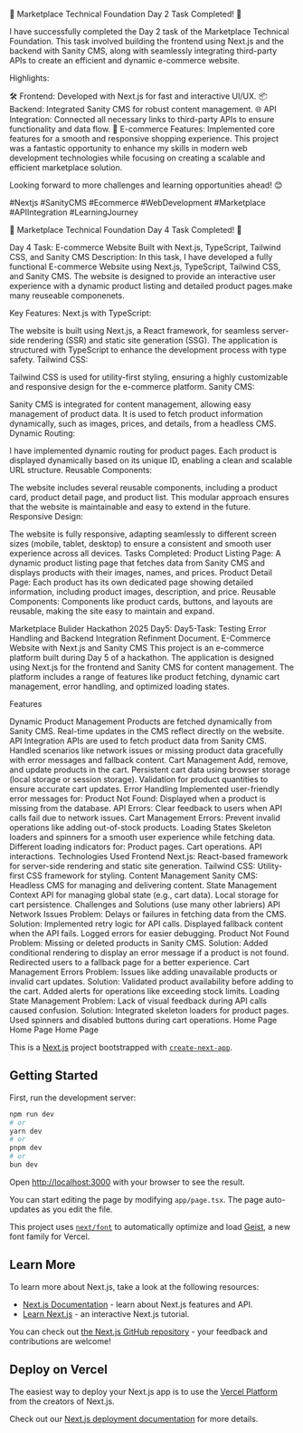 🎉 Marketplace Technical Foundation Day 2 Task Completed! 🚀

I have successfully completed the Day 2 task of the Marketplace Technical Foundation. This task involved building the frontend using Next.js and the backend with Sanity CMS, along with seamlessly integrating third-party APIs to create an efficient and dynamic e-commerce website.

Highlights:

🛠️ Frontend: Developed with Next.js for fast and interactive UI/UX. 📦 Backend: Integrated Sanity CMS for robust content management. 🌐 API Integration: Connected all necessary links to third-party APIs to ensure functionality and data flow. 🛒 E-commerce Features: Implemented core features for a smooth and responsive shopping experience. This project was a fantastic opportunity to enhance my skills in modern web development technologies while focusing on creating a scalable and efficient marketplace solution.

Looking forward to more challenges and learning opportunities ahead! 😊

#Nextjs #SanityCMS #Ecommerce #WebDevelopment #Marketplace #APIIntegration #LearningJourney

🎉 Marketplace Technical Foundation Day 4 Task Completed! 🚀

Day 4 Task: E-commerce Website Built with Next.js, TypeScript, Tailwind CSS, and Sanity CMS Description: In this task, I have developed a fully functional E-commerce Website using Next.js, TypeScript, Tailwind CSS, and Sanity CMS. The website is designed to provide an interactive user experience with a dynamic product listing and detailed product pages.make many reuseable componenets.

Key Features: Next.js with TypeScript:

The website is built using Next.js, a React framework, for seamless server-side rendering (SSR) and static site generation (SSG). The application is structured with TypeScript to enhance the development process with type safety. Tailwind CSS:

Tailwind CSS is used for utility-first styling, ensuring a highly customizable and responsive design for the e-commerce platform. Sanity CMS:

Sanity CMS is integrated for content management, allowing easy management of product data. It is used to fetch product information dynamically, such as images, prices, and details, from a headless CMS. Dynamic Routing:

I have implemented dynamic routing for product pages. Each product is displayed dynamically based on its unique ID, enabling a clean and scalable URL structure. Reusable Components:

The website includes several reusable components, including a product card, product detail page, and product list. This modular approach ensures that the website is maintainable and easy to extend in the future. Responsive Design:

The website is fully responsive, adapting seamlessly to different screen sizes (mobile, tablet, desktop) to ensure a consistent and smooth user experience across all devices. Tasks Completed: Product Listing Page: A dynamic product listing page that fetches data from Sanity CMS and displays products with their images, names, and prices. Product Detail Page: Each product has its own dedicated page showing detailed information, including product images, description, and price. Reusable Components: Components like product cards, buttons, and layouts are reusable, making the site easy to maintain and expand.

Marketplace Bulider Hackathon 2025 Day5: Day5-Task: Testing Error Handling and Backend Integration Refinment Document. E-Commerce Website with Next.js and Sanity CMS This project is an e-commerce platform built during Day 5 of a hackathon. The application is designed using Next.js for the frontend and Sanity CMS for content management. The platform includes a range of features like product fetching, dynamic cart management, error handling, and optimized loading states.

Features

Dynamic Product Management Products are fetched dynamically from Sanity CMS. Real-time updates in the CMS reflect directly on the website.
API Integration APIs are used to fetch product data from Sanity CMS. Handled scenarios like network issues or missing product data gracefully with error messages and fallback content.
Cart Management Add, remove, and update products in the cart. Persistent cart data using browser storage (local storage or session storage). Validation for product quantities to ensure accurate cart updates.
Error Handling Implemented user-friendly error messages for: Product Not Found: Displayed when a product is missing from the database. API Errors: Clear feedback to users when API calls fail due to network issues. Cart Management Errors: Prevent invalid operations like adding out-of-stock products.
Loading States Skeleton loaders and spinners for a smooth user experience while fetching data. Different loading indicators for: Product pages. Cart operations. API interactions. Technologies Used Frontend Next.js: React-based framework for server-side rendering and static site generation. Tailwind CSS: Utility-first CSS framework for styling. Content Management Sanity CMS: Headless CMS for managing and delivering content. State Management Context API for managing global state (e.g., cart data). Local storage for cart persistence. Challenges and Solutions (use many other labriers)
API Network Issues Problem: Delays or failures in fetching data from the CMS. Solution: Implemented retry logic for API calls. Displayed fallback content when the API fails. Logged errors for easier debugging.
Product Not Found Problem: Missing or deleted products in Sanity CMS. Solution: Added conditional rendering to display an error message if a product is not found. Redirected users to a fallback page for a better experience.
Cart Management Errors Problem: Issues like adding unavailable products or invalid cart updates. Solution: Validated product availability before adding to the cart. Added alerts for operations like exceeding stock limits.
Loading State Management Problem: Lack of visual feedback during API calls caused confusion. Solution: Integrated skeleton loaders for product pages. Used spinners and disabled buttons during cart operations. Home Page Home Page Home Page


This is a [Next.js](https://nextjs.org) project bootstrapped with [`create-next-app`](https://nextjs.org/docs/app/api-reference/cli/create-next-app).

## Getting Started

First, run the development server:

```bash
npm run dev
# or
yarn dev
# or
pnpm dev
# or
bun dev
```

Open [http://localhost:3000](http://localhost:3000) with your browser to see the result.

You can start editing the page by modifying `app/page.tsx`. The page auto-updates as you edit the file.

This project uses [`next/font`](https://nextjs.org/docs/app/building-your-application/optimizing/fonts) to automatically optimize and load [Geist](https://vercel.com/font), a new font family for Vercel.

## Learn More

To learn more about Next.js, take a look at the following resources:

- [Next.js Documentation](https://nextjs.org/docs) - learn about Next.js features and API.
- [Learn Next.js](https://nextjs.org/learn) - an interactive Next.js tutorial.

You can check out [the Next.js GitHub repository](https://github.com/vercel/next.js) - your feedback and contributions are welcome!

## Deploy on Vercel

The easiest way to deploy your Next.js app is to use the [Vercel Platform](https://vercel.com/new?utm_medium=default-template&filter=next.js&utm_source=create-next-app&utm_campaign=create-next-app-readme) from the creators of Next.js.

Check out our [Next.js deployment documentation](https://nextjs.org/docs/app/building-your-application/deploying) for more details.
